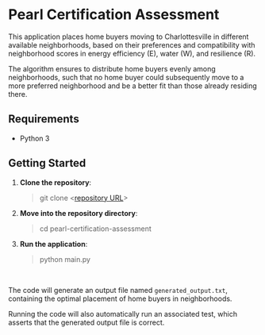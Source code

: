 # Pearl Certification Assessment

This application places home buyers moving to Charlottesville in different available neighborhoods, based on their preferences and compatibility with neighborhood scores in energy efficiency (E), water (W), and resilience (R).

The algorithm ensures to distribute home buyers evenly among neighborhoods, such that no home buyer could subsequently move to a more preferred neighborhood and be a better fit than those already residing there.

## Requirements

- Python 3

## Getting Started

1. **Clone the repository**:
    > git clone <[repository URL](https://github.com/Chsaleem31/pearl-certification-assessment)>

2. **Move into the repository directory**:
   > cd pearl-certification-assessment

3. **Run the application**:

    > python main.py

&nbsp;

The code will generate an output file named `generated_output.txt`, containing the optimal placement of home buyers in neighborhoods.

Running the code will also automatically run an associated test, which asserts that the generated output file is correct.
